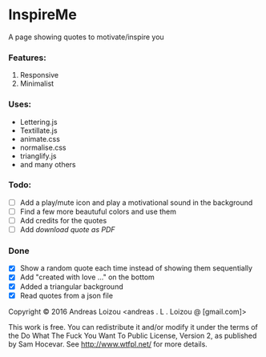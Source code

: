 # InspireMe
A page showing quotes to motivate/inspire you

### Features:

1. Responsive
2. Minimalist

### Uses:

* Lettering.js
* Textillate.js
* animate.css
* normalise.css
* trianglify.js
* and many others

### Todo:
- [ ] Add a play/mute icon and play a motivational sound in the background
- [ ] Find a few more beautuful colors and use them
- [ ] Add credits for the quotes
- [ ] Add _download quote as PDF_

### Done
- [x] Show a random quote each time instead of showing them sequentially
- [x] Add "created with love ..." on the bottom
- [x] Added a triangular background
- [x] Read quotes from a json file

Copyright © 2016 Andreas Loizou <andreas . L . Loizou @ [gmail.com]> 

This work is free. You can redistribute it and/or modify it under the terms of the Do What The Fuck You Want To Public License, Version 2, as published by Sam Hocevar. See http://www.wtfpl.net/ for more details.
